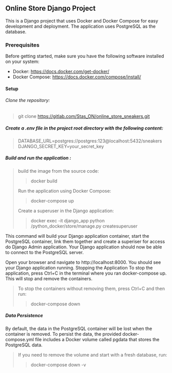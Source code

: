 ## Online Store Django Project

This is a Django project that uses Docker and Docker Compose for easy development and deployment. The application uses
PostgreSQL as the database.

### Prerequisites

Before getting started, make sure you have the following software installed on your system:

* Docker: https://docs.docker.com/get-docker/
* Docker Compose: https://docs.docker.com/compose/install/

#### Setup

###### Clone the repository:

> git clone https://gitlab.com/Stas_ON/online_store_sneakers.git

##### Create a .env file in the project root directory with the following content:

> DATABASE_URL=postgres://postgres:123@localhost:5432/sneakers
> DJANGO_SECRET_KEY=your_secret_key
> 
##### Build and run the application :

> build the image from the source code:
>
>> docker build
>
>Run the application using Docker Compose:
>
>> docker-compose up
>
> Create a superuser in the Django application:
>> docker exec -it django_app python /python_docker/store/manage.py createsuperuser

This command will build your Django application container, start the PostgreSQL container, link them together and create
a superiser for access do Django Admin application. Your
Django application should now be able to connect to the PostgreSQL server.

Open your browser and navigate to http://localhost:8000. You should see your Django application running.
Stopping the Application
To stop the application, press Ctrl+C in the terminal where you ran docker-compose up. This will stop and remove the
containers.

> To stop the containers without removing them, press Ctrl+C and then run:
>
>> docker-compose down

##### Data Persistence

By default, the data in the PostgreSQL container will be lost when the container is removed. To persist the data, the
provided docker-compose.yml file includes a Docker volume called pgdata that stores the PostgreSQL data.

>If you need to remove the volume and start with a fresh database, run:
>
>>docker-compose down -v
